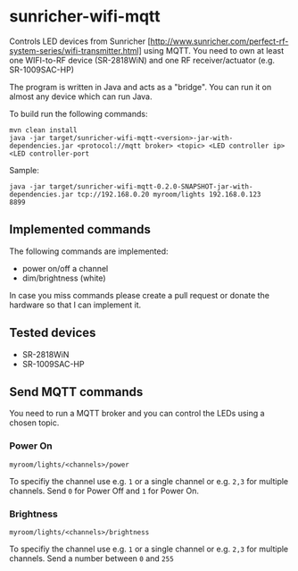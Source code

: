 # sunricher-wifi-mqtt

Controls LED devices from Sunricher [http://www.sunricher.com/perfect-rf-system-series/wifi-transmitter.html] using MQTT.
You need to own at least one WIFI-to-RF device (SR-2818WiN) and one RF receiver/actuator (e.g. SR-1009SAC-HP)

The program is written in Java and acts as a "bridge". You can run it on almost any device which can run Java.

To build run the following commands:
```
mvn clean install
java -jar target/sunricher-wifi-mqtt-<version>-jar-with-dependencies.jar <protocol://mqtt broker> <topic> <LED controller ip> <LED controller-port
```

Sample:
```
java -jar target/sunricher-wifi-mqtt-0.2.0-SNAPSHOT-jar-with-dependencies.jar tcp://192.168.0.20 myroom/lights 192.168.0.123
8899
```

## Implemented commands ##
The following commands are implemented:

- power on/off a channel
- dim/brightness (white)

In case you miss commands please create a pull request or donate the hardware so that I can implement it.

## Tested devices ##
- SR-2818WiN
- SR-1009SAC-HP

## Send MQTT commands ##
You need to run a MQTT broker and you can control the LEDs using a chosen topic.

### Power On ###

```
myroom/lights/<channels>/power
```
To specifiy the channel use e.g. `1` or a single channel or e.g. `2,3` for multiple channels.
Send `0` for Power Off and `1` for Power On.


### Brightness ###

```
myroom/lights/<channels>/brightness
```
To specifiy the channel use e.g. `1` or a single channel or e.g. `2,3` for multiple channels.
Send a number between `0` and `255`
